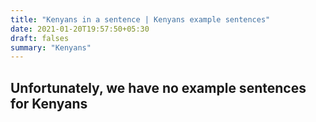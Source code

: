 ```yaml
---
title: "Kenyans in a sentence | Kenyans example sentences"
date: 2021-01-20T19:57:50+05:30
draft: falses
summary: "Kenyans"
---
```

## Unfortunately, we have no example sentences for Kenyans                 
